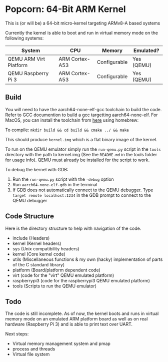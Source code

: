 # Popcorn: 64-Bit ARM Kernel

This is (or will be) a 64-bit micro-kernel targeting ARMv8-A based systems

Currently the kernel is able to boot and run in virtual memory mode on the following systems:

|System                       | CPU           | Memory      | Emulated? |
|---------------------------- |---------------|-------------|-----------|
|QEMU ARM Virt Platform       |ARM Cortex-A53 |Configurable |Yes (QEMU) |
|QEMU Raspberry Pi 3          |ARM Cortex-A53 |Configurable |Yes (QEMU) |

## Build
You will need to have the aarch64-none-elf-gcc toolchain to build the code. Refer to GCC documention to build a gcc targetting aarch64-none-elf.
For MacOS, you can install the toolchain from [here](https://github.com/SergioBenitez/homebrew-osxct) using homebrew:

To compile:
`mkdir build && cd build && cmake ../ && make`

This should produce `kernel.img` which is a flat binary image of the kernel.

To run on the QEMU emulator simply run the `run-qemu.py` script in the `tools` directory with the path to kernel.img (See the `README.md` in the tools folder for usage info).
QEMU must already be installed for the script to work.

To debug the kernel with GDB:

1. Run the `run-qemu.py` script with the `-debug` option
2. Run `aarch64-none-elf-gdb` in the terminal
3. If GDB does not automatically connect to the QEMU debugger. Type `target remote localhost:1234` in the GDB prompt to connect to the QEMU debugger

## Code Structure
Here is the directory structure to help with navigation of the code.

- include       (Headers)
 - kernel       (Kernel headers)
 - sys          (Unix compatibility headers)
- kernel        (Core kernel code)
- utils         (Miscellaneous functions & my own (hacky) implementation of parts of the C standard library)
- platform      (Board/platform dependent code)
 - virt         (code for the "virt" QEMU emulated platform)
 - raspberrypi3 (code for the raspberrypi3 QEMU emulated platform)
- tools         (Scripts to run the QEMU emulator)

## Todo
The code is still incomplete. As of now, the kernel boots and runs in virtual memory mode on an emulated ARM platform board as well as on real hardware (Raspberry Pi 3) and is able to print text over UART.

Next steps:
* Virtual memory management system and pmap
* process and threads
* Virtual file system
